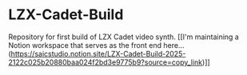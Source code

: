 # LZX-Cadet-Build
Repository for first build of LZX Cadet video synth. [[I'm maintaining a Notion workspace that serves as the front end here...(https://saicstudio.notion.site/LZX-Cadet-Build-2025-2122c025b20880baa024f2bd3e9775b9?source=copy_link)]]
